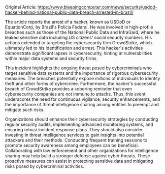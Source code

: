 Original Article: https://www.bleepingcomputer.com/news/security/usdod-hacker-behind-national-public-data-breach-arrested-in-brazil/

The article reports the arrest of a hacker, known as USDoD or EquationCorp, by Brazil's Polícia Federal. He was involved in high-profile breaches such as those of the National Public Data and InfraGard, where he leaked sensitive data including US citizens' social security numbers. His actions extended to targeting the cybersecurity firm CrowdStrike, which ultimately led to his identification and arrest. This hacker's activities demonstrate significant lapses in cybersecurity, hinting at vulnerabilities within major data systems and security firms.

This incident highlights the ongoing threat posed by cybercriminals who target sensitive data systems and the importance of rigorous cybersecurity measures. The breaches potentially expose millions of individuals to identity theft and other forms of cybercrime. Furthermore, the hacker's successful breach of CrowdStrike provides a sobering reminder that even cybersecurity companies are not immune to attacks. Thus, this event underscores the need for continuous vigilance, security enhancements, and the importance of threat intelligence sharing among entities to preempt and mitigate such risks.

Organizations should enhance their cybersecurity strategies by conducting regular security audits, implementing advanced monitoring systems, and ensuring robust incident response plans. They should also consider investing in threat intelligence services to gain insights into potential attackers and their methods. Conducting frequent training sessions to promote security awareness among employees can be beneficial. Collaborating with law enforcement and other organizations for intelligence sharing may help build a stronger defense against cyber threats. These proactive measures can assist in protecting sensitive data and mitigating risks posed by cybercriminal activities.